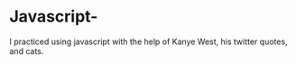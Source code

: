 # Javascript- 

I practiced using javascript with the help of Kanye West, his twitter quotes, and cats.
